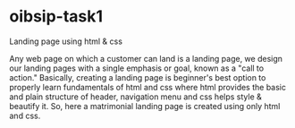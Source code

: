 # oibsip-task1
Landing page using html &amp; css

Any web page on which a customer can land is a landing page, we design our landing pages with a single emphasis or goal, known as a "call to action."
Basically, creating a landing page is beginner's best option to properly learn fundamentals of html and css where html provides the basic and plain structure of header, navigation menu and css helps style & beautify it.
So, here a matrimonial landing page is created using only html and css.
